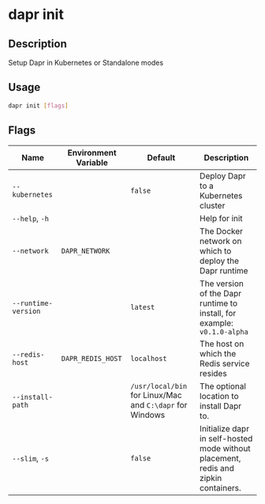 # dapr init

## Description

Setup Dapr in Kubernetes or Standalone modes

## Usage

```bash
dapr init [flags]
```

## Flags

| Name | Environment Variable | Default | Description
| --- | --- | --- | --- |
| `--kubernetes` | | `false` | Deploy Dapr to a Kubernetes cluster |
| `--help`, `-h` | | | Help for init |
| `--network` | `DAPR_NETWORK` | | The Docker network on which to deploy the Dapr runtime |
| `--runtime-version` | | `latest` | The version of the Dapr runtime to install, for example: `v0.1.0-alpha` |
| `--redis-host` | `DAPR_REDIS_HOST` | `localhost` | The host on which the Redis service resides |
| `--install-path` |  | `/usr/local/bin` for Linux/Mac and `C:\dapr` for Windows | The optional location to install Dapr to. |
| `--slim`, `-s` | | `false` | Initialize dapr in self-hosted mode without placement, redis and zipkin containers.|
